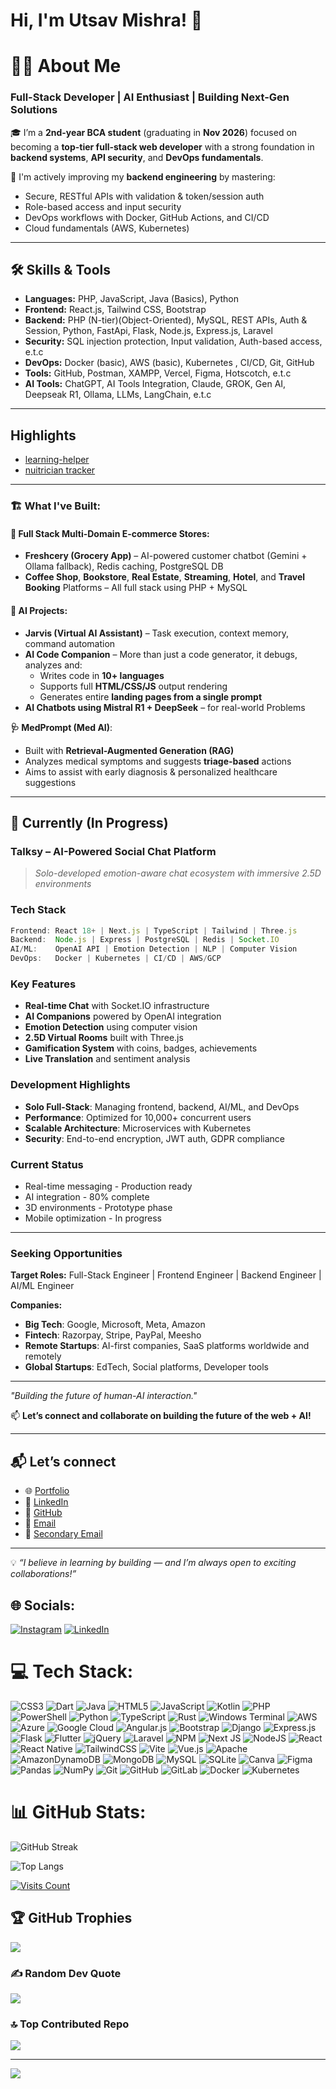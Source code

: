 
# Hi, I'm Utsav Mishra! 👋

# 🙋‍♂️ **About Me**


### Full-Stack Developer | AI Enthusiast | Building Next-Gen Solutions

🎓 I’m a **2nd-year BCA student** (graduating in **Nov 2026**) focused on becoming a **top-tier full-stack web developer** with a strong foundation in **backend systems**, **API security**, and **DevOps fundamentals**.

 

🔐 I'm actively improving my **backend engineering** by mastering:

- Secure, RESTful APIs with validation & token/session auth  
- Role-based access and input security  
- DevOps workflows with Docker, GitHub Actions, and CI/CD  
- Cloud fundamentals (AWS, Kubernetes)  

---

## 🛠️ Skills & Tools

- **Languages:** PHP, JavaScript, Java (Basics), Python  
- **Frontend:** React.js, Tailwind CSS, Bootstrap  
- **Backend:** PHP (N-tier)(Object-Oriented), MySQL, REST APIs, Auth & Session, Python, FastApi, Flask, Node.js, Express.js, Laravel  
- **Security:** SQL injection protection, Input validation, Auth-based access, e.t.c 
- **DevOps:** Docker (basic), AWS (basic), Kubernetes , CI/CD, Git, GitHub
- **Tools:** GitHub, Postman, XAMPP, Vercel, Figma, Hotscotch, e.t.c  
- **AI Tools:** ChatGPT, AI Tools Integration, Claude, GROK, Gen AI, Deepseak R1, Ollama, LLMs, LangChain, e.t.c 

---

## Highlights

- [learning-helper](https://v0-personal-productivity-app-nine.vercel.app/)
- [nuitrician tracker](https://app--nutri-track-89d91a87.base44.app/)
 

---

### 🏗 What I've Built:

#### 🛒 Full Stack Multi-Domain E-commerce Stores:
- **Freshcery (Grocery App)** – AI-powered customer chatbot (Gemini + Ollama fallback), Redis caching, PostgreSQL DB  
- **Coffee Shop**, **Bookstore**, **Real Estate**, **Streaming**, **Hotel**, and **Travel Booking** Platforms – All full stack using PHP + MySQL

#### 🧠 AI Projects:
- **Jarvis (Virtual AI Assistant)** – Task execution, context memory, command automation  
- **AI Code Companion** – More than just a code generator, it debugs, analyzes and:  
  - Writes code in **10+ languages**  
  - Supports full **HTML/CSS/JS** output rendering  
  - Generates entire **landing pages from a single prompt**  
- **AI Chatbots using Mistral R1 + DeepSeek** – for real-world Problems
  
 **🩺 MedPrompt (Med AI)**:
- Built with **Retrieval-Augmented Generation (RAG)**  
- Analyzes medical symptoms and suggests **triage-based** actions  
- Aims to assist with early diagnosis & personalized healthcare suggestions  

---

## 🚧 Currently (In Progress)

### **Talksy** – AI-Powered Social Chat Platform
> *Solo-developed emotion-aware chat ecosystem with immersive 2.5D environments*

### Tech Stack
```typescript
Frontend: React 18+ | Next.js | TypeScript | Tailwind | Three.js
Backend:  Node.js | Express | PostgreSQL | Redis | Socket.IO
AI/ML:    OpenAI API | Emotion Detection | NLP | Computer Vision
DevOps:   Docker | Kubernetes | CI/CD | AWS/GCP
```

### Key Features
- **Real-time Chat** with Socket.IO infrastructure
- **AI Companions** powered by OpenAI integration
- **Emotion Detection** using computer vision
- **2.5D Virtual Rooms** built with Three.js
- **Gamification System** with coins, badges, achievements
- **Live Translation** and sentiment analysis

### Development Highlights
- **Solo Full-Stack**: Managing frontend, backend, AI/ML, and DevOps
- **Performance**: Optimized for 10,000+ concurrent users
- **Scalable Architecture**: Microservices with Kubernetes
- **Security**: End-to-end encryption, JWT auth, GDPR compliance

### Current Status
- Real-time messaging - Production ready
- AI integration - 80% complete  
- 3D environments - Prototype phase
- Mobile optimization - In progress

---

### Seeking Opportunities

**Target Roles:** Full-Stack Engineer | Frontend Engineer | Backend Engineer | AI/ML Engineer

**Companies:**
- **Big Tech**: Google, Microsoft, Meta, Amazon
- **Fintech**: Razorpay, Stripe, PayPal, Meesho  
- **Remote Startups**: AI-first companies, SaaS platforms worldwide and remotely
- **Global Startups**: EdTech, Social platforms, Developer tools

---


*"Building the future of human-AI interaction."*

📫 **Let’s connect and collaborate on building the future of the web + AI!**

---

## 📬 Let’s connect 
  
- 🌐 [Portfolio](https://portfolio-nine-ecru-23.vercel.app/)
- 💼 [LinkedIn](https://linkedin.com/in/utsav-mishra1)  
- 🔗 [GitHub](https://github.com/bhaktofmahakal)  
- 📧 [Email](utsavmishraa005@gmail.com)  
- 📩 [Secondary Email](moviesf14@email.com)  

---

💡 *“I believe in learning by building — and I’m always open to exciting collaborations!”*



## 🌐 Socials:
[![Instagram](https://img.shields.io/badge/Instagram-%23E4405F.svg?logo=Instagram&logoColor=white)](https://instagram.com/bhakt_of_mahakal9721) [![LinkedIn](https://img.shields.io/badge/LinkedIn-%230077B5.svg?logo=linkedin&logoColor=white)](https://linkedin.com/in/utsav-mishra1) 

# 💻 Tech Stack:
![CSS3](https://img.shields.io/badge/css3-%231572B6.svg?style=plastic&logo=css3&logoColor=white) ![Dart](https://img.shields.io/badge/dart-%230175C2.svg?style=plastic&logo=dart&logoColor=white) ![Java](https://img.shields.io/badge/java-%23ED8B00.svg?style=plastic&logo=openjdk&logoColor=white) ![HTML5](https://img.shields.io/badge/html5-%23E34F26.svg?style=plastic&logo=html5&logoColor=white) ![JavaScript](https://img.shields.io/badge/javascript-%23323330.svg?style=plastic&logo=javascript&logoColor=%23F7DF1E) ![Kotlin](https://img.shields.io/badge/kotlin-%237F52FF.svg?style=plastic&logo=kotlin&logoColor=white) ![PHP](https://img.shields.io/badge/php-%23777BB4.svg?style=plastic&logo=php&logoColor=white) ![PowerShell](https://img.shields.io/badge/PowerShell-%235391FE.svg?style=plastic&logo=powershell&logoColor=white) ![Python](https://img.shields.io/badge/python-3670A0?style=plastic&logo=python&logoColor=ffdd54) ![TypeScript](https://img.shields.io/badge/typescript-%23007ACC.svg?style=plastic&logo=typescript&logoColor=white) ![Rust](https://img.shields.io/badge/rust-%23000000.svg?style=plastic&logo=rust&logoColor=white) ![Windows Terminal](https://img.shields.io/badge/Windows%20Terminal-%234D4D4D.svg?style=plastic&logo=windows-terminal&logoColor=white) ![AWS](https://img.shields.io/badge/AWS-%23FF9900.svg?style=plastic&logo=amazon-aws&logoColor=white) ![Azure](https://img.shields.io/badge/azure-%230072C6.svg?style=plastic&logo=microsoftazure&logoColor=white) ![Google Cloud](https://img.shields.io/badge/GoogleCloud-%234285F4.svg?style=plastic&logo=google-cloud&logoColor=white) ![Angular.js](https://img.shields.io/badge/angular.js-%23E23237.svg?style=plastic&logo=angularjs&logoColor=white) ![Bootstrap](https://img.shields.io/badge/bootstrap-%238511FA.svg?style=plastic&logo=bootstrap&logoColor=white) ![Django](https://img.shields.io/badge/django-%23092E20.svg?style=plastic&logo=django&logoColor=white) ![Express.js](https://img.shields.io/badge/express.js-%23404d59.svg?style=plastic&logo=express&logoColor=%2361DAFB) ![Flask](https://img.shields.io/badge/flask-%23000.svg?style=plastic&logo=flask&logoColor=white) ![Flutter](https://img.shields.io/badge/Flutter-%2302569B.svg?style=plastic&logo=Flutter&logoColor=white) ![jQuery](https://img.shields.io/badge/jquery-%230769AD.svg?style=plastic&logo=jquery&logoColor=white) ![Laravel](https://img.shields.io/badge/laravel-%23FF2D20.svg?style=plastic&logo=laravel&logoColor=white) ![NPM](https://img.shields.io/badge/NPM-%23CB3837.svg?style=plastic&logo=npm&logoColor=white) ![Next JS](https://img.shields.io/badge/Next-black?style=plastic&logo=next.js&logoColor=white) ![NodeJS](https://img.shields.io/badge/node.js-6DA55F?style=plastic&logo=node.js&logoColor=white) ![React](https://img.shields.io/badge/react-%2320232a.svg?style=plastic&logo=react&logoColor=%2361DAFB) ![React Native](https://img.shields.io/badge/react_native-%2320232a.svg?style=plastic&logo=react&logoColor=%2361DAFB) ![TailwindCSS](https://img.shields.io/badge/tailwindcss-%2338B2AC.svg?style=plastic&logo=tailwind-css&logoColor=white) ![Vite](https://img.shields.io/badge/vite-%23646CFF.svg?style=plastic&logo=vite&logoColor=white) ![Vue.js](https://img.shields.io/badge/vue.js-%2335495e.svg?style=plastic&logo=vuedotjs&logoColor=%234FC08D) ![Apache](https://img.shields.io/badge/apache-%23D42029.svg?style=plastic&logo=apache&logoColor=white) ![AmazonDynamoDB](https://img.shields.io/badge/Amazon%20DynamoDB-4053D6?style=plastic&logo=Amazon%20DynamoDB&logoColor=white) ![MongoDB](https://img.shields.io/badge/MongoDB-%234ea94b.svg?style=plastic&logo=mongodb&logoColor=white) ![MySQL](https://img.shields.io/badge/mysql-4479A1.svg?style=plastic&logo=mysql&logoColor=white) ![SQLite](https://img.shields.io/badge/sqlite-%2307405e.svg?style=plastic&logo=sqlite&logoColor=white) ![Canva](https://img.shields.io/badge/Canva-%2300C4CC.svg?style=plastic&logo=Canva&logoColor=white) ![Figma](https://img.shields.io/badge/figma-%23F24E1E.svg?style=plastic&logo=figma&logoColor=white) ![Pandas](https://img.shields.io/badge/pandas-%23150458.svg?style=plastic&logo=pandas&logoColor=white) ![NumPy](https://img.shields.io/badge/numpy-%23013243.svg?style=plastic&logo=numpy&logoColor=white) ![Git](https://img.shields.io/badge/git-%23F05033.svg?style=plastic&logo=git&logoColor=white) ![GitHub](https://img.shields.io/badge/github-%23121011.svg?style=plastic&logo=github&logoColor=white) ![GitLab](https://img.shields.io/badge/gitlab-%23181717.svg?style=plastic&logo=gitlab&logoColor=white) ![Docker](https://img.shields.io/badge/docker-%230db7ed.svg?style=plastic&logo=docker&logoColor=white) ![Kubernetes](https://img.shields.io/badge/kubernetes-%23326ce5.svg?style=plastic&logo=kubernetes&logoColor=white) 

# 📊 GitHub Stats:
<!-- GitHub Streak Stats -->
![GitHub Streak](https://github-readme-streak-stats.herokuapp.com/?user=bhaktofmahakal&theme=vue&hide_border=true)

<!-- Most Used Languages -->
![Top Langs](https://github-readme-stats.vercel.app/api/top-langs/?username=bhaktofmahakal&theme=vue&hide_border=true&include_all_commits=true&count_private=true&layout=compact)

<!-- Profile Visitor Count -->
[![Visits Count](https://visitcount.itsvg.in/api?id=bhaktofmahakal&icon=0&color=0)](https://portfolio-nine-ecru-23.vercel.app/)

## 🏆 GitHub Trophies
![](https://github-profile-trophy.vercel.app/?username=bhaktofmahakal&theme=vue&no-frame=false&no-bg=true&margin-w=5)

### ✍️ Random Dev Quote
![](https://quotes-github-readme.vercel.app/api?type=horizontal&theme=merko)

### 🔝 Top Contributed Repo
![](https://github-contributor-stats.vercel.app/api?username=bhaktofmahakal&limit=5&theme=tokyonight&combine_all_yearly_contributions=true)

---
[![](https://visitcount.itsvg.in/api?id=bhaktofmahakal&icon=5&color=8)](https://visitcount.itsvg.in)


  
 
<!-- Proudly created with GPRM ( https://gprm.itsvg.in ) -->
